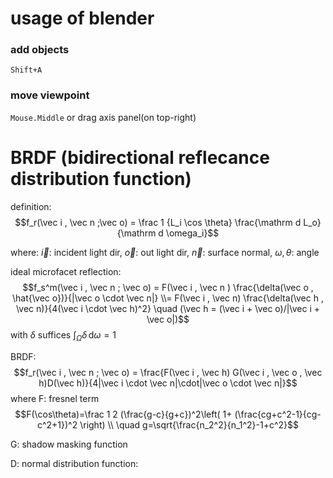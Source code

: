 # usage of blender

### add objects

`Shift+A` 

### move viewpoint

`Mouse.Middle` or drag axis panel(on top-right)

# BRDF (bidirectional reflecance distribution function)

definition: 
$$f_r(\vec i , \vec n ;\vec o) = \frac 1 {L_i \cos \theta} \frac{\mathrm d L_o}{\mathrm d \omega_i}$$

where: $\vec i$: incident light dir, $\vec o$: out light dir, $\vec n$: surface normal, $\omega, \theta$: angle

ideal microfacet reflection:
$$f_s^m(\vec i , \vec n ; \vec o) = F(\vec i , \vec n ) \frac{\delta(\vec o , \hat{\vec o})}{|\vec o \cdot \vec n|} \\= F(\vec i , \vec n) \frac{\delta(\vec h , \vec n)}{4(\vec i \cdot \vec h)^2} \quad (\vec h = (\vec i + \vec o)/|\vec i + \vec o|)$$
with $\delta$ suffices $\int_{\Omega} \delta \, \mathrm d \omega =1$

BRDF:
$$f_r(\vec i , \vec n ; \vec o) = \frac{F(\vec i , \vec h) G(\vec i , \vec o , \vec h)D(\vec h)}{4|\vec i \cdot \vec n|\cdot|\vec o \cdot \vec n|}$$
where F: fresnel term
$$F(\cos\theta)=\frac 1 2 (\frac{g-c}{g+c})^2\left( 1+ (\frac{cg+c^2-1}{cg-c^2+1})^2 \right) \\ \quad g=\sqrt{\frac{n_2^2}{n_1^2}-1+c^2}$$


G: shadow masking function

D: normal distribution function:
